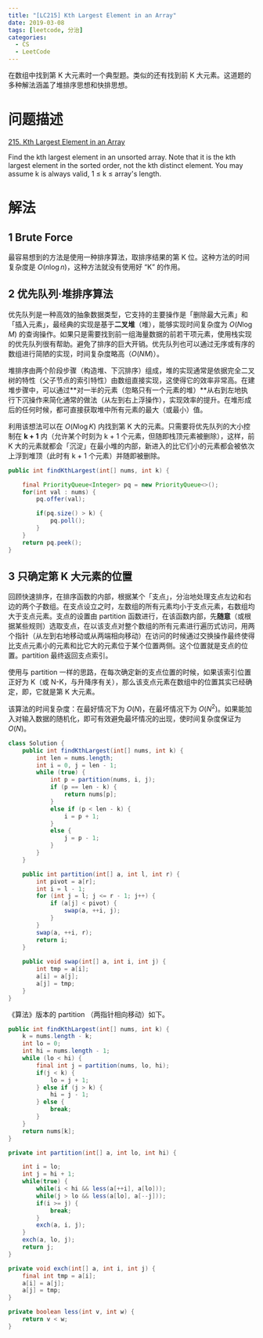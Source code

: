 ```yaml
---
title: "[LC215] Kth Largest Element in an Array"
date: 2019-03-08
tags: [leetcode, 分治]
categories:
  - CS
  - LeetCode
---
```


在数组中找到第 K 大元素时一个典型题。类似的还有找到前 K 大元素。这道题的多种解法涵盖了堆排序思想和快排思想。

<!-- more -->

# 问题描述

[215. Kth Largest Element in an Array](https://leetcode.com/problems/kth-largest-element-in-an-array/)

Find the kth largest element in an unsorted array. Note that it is the kth largest element in the sorted order, not the kth distinct element. You may assume k is always valid, 1 ≤ k ≤ array's length.

# 解法

## 1 Brute Force

最容易想到的方法是使用一种排序算法，取排序结果的第 K 位。这种方法的时间复杂度是 $O(n\log{n})$，这种方法就没有使用好 “K” 的作用。

## 2 优先队列·堆排序算法

优先队列是一种高效的抽象数据类型，它支持的主要操作是「删除最大元素」和「插入元素」，最经典的实现是基于**二叉堆**（堆），能够实现时间复杂度为 $O(N\log{M})$ 的查询操作。如果只是需要找到前一组海量数据的前若干项元素，使用栈实现的优先队列很有帮助。避免了排序的巨大开销。优先队列也可以通过无序或有序的数组进行简陋的实现，时间复杂度略高（$O(NM)$）。

堆排序由两个阶段步骤（构造堆、下沉排序）组成，堆的实现通常是依据完全二叉树的特性（父子节点的索引特性）由数组直接实现，这使得它的效率非常高。在建堆步骤中，可以通过**对一半的元素（忽略只有一个元素的堆）**从右到左地执行下沉操作来简化通常的做法（从左到右上浮操作），实现效率的提升。在堆形成后的任何时候，都可直接获取堆中所有元素的最大（或最小）值。

利用该想法可以在 $O(N\log{K})$ 内找到第 K 大的元素。只需要将优先队列的大小控制在 **k + 1** 内（允许某个时刻为 k + 1 个元素，但随即栈顶元素被删除），这样，前 K 大的元素就都会「沉淀」在最小堆的内部，新进入的比它们小的元素都会被依次上浮到堆顶（此时有 k + 1 个元素）并随即被删除。

```java
public int findKthLargest(int[] nums, int k) {

    final PriorityQueue<Integer> pq = new PriorityQueue<>();
    for(int val : nums) {
        pq.offer(val);

        if(pq.size() > k) {
            pq.poll();
        }
    }
    return pq.peek();
}
```

## 3 只确定第 K 大元素的位置

回顾快速排序，在排序函数的内部，根据某个「支点」，分治地处理支点左边和右边的两个子数组。在支点设立之时，左数组的所有元素均小于支点元素，右数组均大于支点元素。支点的设置由 partition 函数进行，在该函数内部，先**随意**（或根据某些规则）选取支点，在以该支点对整个数组的所有元素进行遍历式访问，用两个指针（从左到右地移动或从两端相向移动）在访问的时候通过交换操作最终使得比支点元素小的元素和比它大的元素位于某个位置两侧。这个位置就是支点的位置。partition 最终返回支点索引。

使用与 partition 一样的思路，在每次确定新的支点位置的时候，如果该索引位置正好为 K（或 N-K，与升降序有关），那么该支点元素在数组中的位置其实已经确定，即，它就是第 K 大元素。

该算法的时间复杂度：在最好情况下为 $O(N)$，在最坏情况下为 $O(N^2)$。如果能加入对输入数据的随机化，即可有效避免最坏情况的出现，使时间复杂度保证为 $O(N)$。

```java
class Solution {
    public int findKthLargest(int[] nums, int k) {
        int len = nums.length;
        int i = 0, j = len - 1;
        while (true) {
            int p = partition(nums, i, j);
            if (p == len - k) {
                return nums[p];
            }
            else if (p < len - k) {
                i = p + 1;
            }
            else {
                j = p - 1;
            }
        }
    }

    public int partition(int[] a, int l, int r) {
        int pivot = a[r];
        int i = l - 1;
        for (int j = l; j <= r - 1; j++) {
            if (a[j] < pivot) {
                swap(a, ++i, j);
            }
        }
        swap(a, ++i, r);
        return i;
    }
    
    public void swap(int[] a, int i, int j) {
        int tmp = a[i];
        a[i] = a[j];
        a[j] = tmp;
    }
}
```

《算法》版本的 partition （两指针相向移动）如下。

```java
public int findKthLargest(int[] nums, int k) {
    k = nums.length - k;
    int lo = 0;
    int hi = nums.length - 1;
    while (lo < hi) {
        final int j = partition(nums, lo, hi);
        if(j < k) {
            lo = j + 1;
        } else if (j > k) {
            hi = j - 1;
        } else {
            break;
        }
    }
    return nums[k];
}

private int partition(int[] a, int lo, int hi) {

    int i = lo;
    int j = hi + 1;
    while(true) {
        while(i < hi && less(a[++i], a[lo]));
        while(j > lo && less(a[lo], a[--j]));
        if(i >= j) {
            break;
        }
        exch(a, i, j);
    }
    exch(a, lo, j);
    return j;
}

private void exch(int[] a, int i, int j) {
    final int tmp = a[i];
    a[i] = a[j];
    a[j] = tmp;
}

private boolean less(int v, int w) {
    return v < w;
}
```
